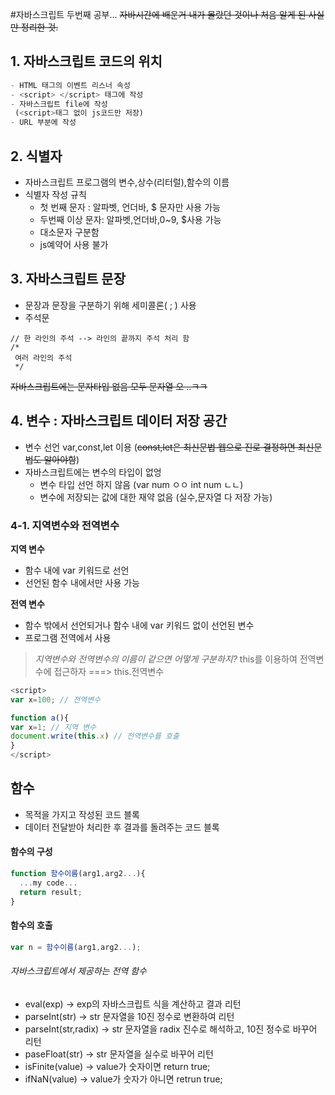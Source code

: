 #자바스크립트 두번째 공부...
~~자바시간에 배운거 내가 몰랐던 것이나 처음 알게 된 사실만 정리한 것.~~
## 1. 자바스크립트 코드의 위치

~~~ javascript
- HTML 태그의 이벤트 리스너 속성
- <script> </script> 태그에 작성
- 자바스크립트 file에 작성
 (<script>태그 없이 js코드만 저장)
- URL 부분에 작성
~~~

## 2. 식별자

- 자바스크립트 프로그램의 변수,상수(리터럴),함수의 이름
- 식별자 작성 규칙
   - 첫 번째 문자 : 알파벳, 언더바, $ 문자만 사용 가능
   - 두번째 이상 문자: 알파벳,언더바,0~9, $사용 가능
   - 대소문자 구분함
   - js예약어 사용 불가

## 3. 자바스크립트 문장
 - 문장과 문장을 구분하기 위해 세미콜론( ; ) 사용
 - 주석문
 ~~~
 // 한 라인의 주석 --> 라인의 끝까지 주석 처리 함
 /*
  여러 라인의 주석
  */
 ~~~
~~자바스크립트에는 문자타입 없음 모두 문자열 오 ..ㅋㅋ~~

## 4. 변수 : 자바스크립트 데이터 저장 공간

- 변수 선언 var,const,let 이용 (~~const,let은 최신문법 웹으로 진로 결정하면 최신문법도 알아야함~~)
- 자바스크립트에는 변수의 타입이 없엉
  - 변수 타입 선언 하지 않음 (var num ㅇㅇ int num ㄴㄴ)
  - 변수에 저장되는 값에 대한 재약 없음 (실수,문자열 다 저장 가능)

### 4-1. 지역변수와 전역변수

**지역 변수**
 - 함수 내에 var 키워드로 선언
 - 선언된 함수 내에서만 사용 가능

 **전역 변수**
  - 함수 밖에서 선언되거나 함수 내에 var 키워드 없이 선언된 변수
  - 프로그램 전역에서 사용  

  > *지역변수와 전역변수의 이름이 같으면 어떻게 구분하지?*
   this를 이용하여 전역변수에 접근하자 ===> this.전역변수

   ~~~ javascript
<script>
var x=100; // 전역변수

function a(){
  var x=1; // 지역 변수
  document.write(this.x) // 전역변수를 호출
}
</script>
   ~~~

## 함수
- 목적을 가지고 작성된 코드 블록
- 데이터 전달받아 처리한 후 결과를 돌려주는 코드 블록

#### 함수의 구성

~~~ js
function 함수이름(arg1,arg2...){
  ...my code...
  return result;
}
~~~

#### 함수의 호출
~~~ js
var n = 함수이름(arg1,arg2...);
~~~

###### 자바스크립트에서 제공하는 전역 함수

- eval(exp) -> exp의 자바스크립트 식을 계산하고 결과 리턴
- parseInt(str) -> str 문자열을 10진 정수로 변환하여 리턴
- parseInt(str,radix) -> str 문자열을 radix 진수로 해석하고, 10진 정수로 바꾸어 리턴
- paseFloat(str) -> str 문자열을 실수로 바꾸어 리턴
- isFinite(value) -> value가 숫자이면 return true;
- ifNaN(value) -> value가 숫자가 아니면 retrun true;
